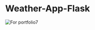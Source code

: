 # Weather-App-Flask
![For portfolio7](https://github.com/nuuttinyyssonen/Weather-App-Flask-/assets/120321781/d79e5fa9-fbc5-48b3-9ca6-324e0dacb03f)
